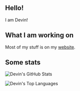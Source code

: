 ## Hello!
I am Devin!

## What I am working on
Most of my stuff is on my [website](https://intergrav.github.io/).

## Some stats

![Devin's GitHub Stats](https://github-readme-stats.vercel.app/api?username=intergrav&theme=dark)

![Devin's Top Languages](https://github-readme-stats.vercel.app/api/top-langs/?username=intergrav&theme=dark)
